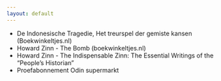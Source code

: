 ```yaml
---
layout: default
---
```


- De Indonesische Tragedie, Het treurspel der gemiste kansen (Boekwinkeltjes.nl)
- Howard Zinn - The Bomb (boekwinkeltjes.nl)
- Howard Zinn - The Indispensable Zinn: The Essential Writings of the “People’s Historian”
- Proefabonnement Odin supermarkt
